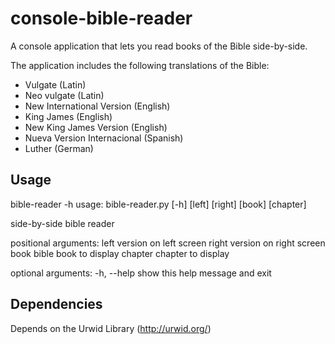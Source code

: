# console-bible-reader

A console application that lets you read books of the Bible side-by-side.

The application includes the following translations of the Bible:

 * Vulgate (Latin)
 * Neo vulgate (Latin)
 * New International Version (English)
 * King James (English)
 * New King James Version (English)
 * Nueva Version Internacional (Spanish)
 * Luther (German)

## Usage
bible-reader -h
usage: bible-reader.py [-h] [left] [right] [book] [chapter]

side-by-side bible reader

positional arguments:
  left        version on left screen
  right       version on right screen
  book        bible book to display
  chapter     chapter to display

optional arguments:
  -h, --help  show this help message and exit


## Dependencies

Depends on the Urwid Library (http://urwid.org/)

